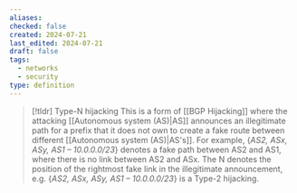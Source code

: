 ```yaml
---
aliases: 
checked: false
created: 2024-07-21
last_edited: 2024-07-21
draft: false
tags:
  - networks
  - security
type: definition
---
```

>[!tldr] Type-N hijacking
>This is a form of [[BGP Hijacking]] where the attacking [[Autonomous system (AS)|AS]] announces an illegitimate path for a prefix that it does not own to create a fake route between different [[Autonomous system (AS)|AS's]]. 
>For example, {_AS2, ASx, ASy, AS1 – 10.0.0.0/23_} denotes a fake path between AS2 and AS1, where there is no link between AS2 and ASx. The N denotes the position of the rightmost fake link in the illegitimate announcement, e.g. {_AS2, ASx, ASy, AS1 – 10.0.0.0/23_} is a Type-2 hijacking.

